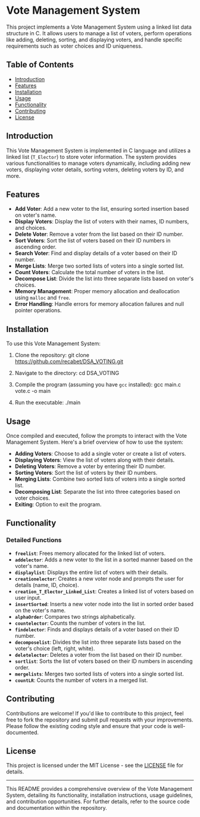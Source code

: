 # Vote Management System

This project implements a Vote Management System using a linked list data structure in C. It allows users to manage a list of voters, perform operations like adding, deleting, sorting, and displaying voters, and handle specific requirements such as voter choices and ID uniqueness.

## Table of Contents

- [Introduction](#introduction)
- [Features](#features)
- [Installation](#installation)
- [Usage](#usage)
- [Functionality](#functionality)
- [Contributing](#contributing)
- [License](#license)

## Introduction

This Vote Management System is implemented in C language and utilizes a linked list (`T_Elector`) to store voter information. The system provides various functionalities to manage voters dynamically, including adding new voters, displaying voter details, sorting voters, deleting voters by ID, and more.

## Features

- **Add Voter**: Add a new voter to the list, ensuring sorted insertion based on voter's name.
- **Display Voters**: Display the list of voters with their names, ID numbers, and choices.
- **Delete Voter**: Remove a voter from the list based on their ID number.
- **Sort Voters**: Sort the list of voters based on their ID numbers in ascending order.
- **Search Voter**: Find and display details of a voter based on their ID number.
- **Merge Lists**: Merge two sorted lists of voters into a single sorted list.
- **Count Voters**: Calculate the total number of voters in the list.
- **Decompose List**: Divide the list into three separate lists based on voter's choices.
- **Memory Management**: Proper memory allocation and deallocation using `malloc` and `free`.
- **Error Handling**: Handle errors for memory allocation failures and null pointer operations.

## Installation

To use this Vote Management System:

1. Clone the repository: git clone https://github.com/recabet/DSA_VOTING.git

2. Navigate to the directory:
cd DSA_VOTING

3. Compile the program (assuming you have `gcc` installed): gcc main.c vote.c -o main

4. Run the executable: ./main

## Usage

Once compiled and executed, follow the prompts to interact with the Vote Management System. Here's a brief overview of how to use the system:

- **Adding Voters**: Choose to add a single voter or create a list of voters.
- **Displaying Voters**: View the list of voters along with their details.
- **Deleting Voters**: Remove a voter by entering their ID number.
- **Sorting Voters**: Sort the list of voters by their ID numbers.
- **Merging Lists**: Combine two sorted lists of voters into a single sorted list.
- **Decomposing List**: Separate the list into three categories based on voter choices.
- **Exiting**: Option to exit the program.

## Functionality

### Detailed Functions

- **`freelist`**: Frees memory allocated for the linked list of voters.
- **`addelector`**: Adds a new voter to the list in a sorted manner based on the voter's name.
- **`displaylist`**: Displays the entire list of voters with their details.
- **`creationelector`**: Creates a new voter node and prompts the user for details (name, ID, choice).
- **`creation_T_Elector_Linked_List`**: Creates a linked list of voters based on user input.
- **`insertSorted`**: Inserts a new voter node into the list in sorted order based on the voter's name.
- **`alphaOrder`**: Compares two strings alphabetically.
- **`countelector`**: Counts the number of voters in the list.
- **`findelector`**: Finds and displays details of a voter based on their ID number.
- **`decomposelist`**: Divides the list into three separate lists based on the voter's choice (left, right, white).
- **`deletelector`**: Deletes a voter from the list based on their ID number.
- **`sortlist`**: Sorts the list of voters based on their ID numbers in ascending order.
- **`mergelists`**: Merges two sorted lists of voters into a single sorted list.
- **`countLR`**: Counts the number of voters in a merged list.

## Contributing

Contributions are welcome! If you'd like to contribute to this project, feel free to fork the repository and submit pull requests with your improvements. Please follow the existing coding style and ensure that your code is well-documented.

## License

This project is licensed under the MIT License - see the [LICENSE](LICENSE) file for details.

---

This README provides a comprehensive overview of the Vote Management System, detailing its functionality, installation instructions, usage guidelines, and contribution opportunities. For further details, refer to the source code and documentation within the repository.
